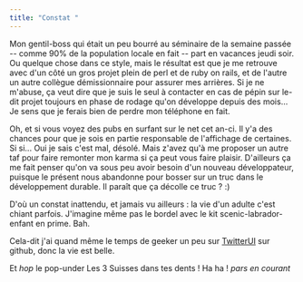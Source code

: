 ```yaml
---
title: "Constat "
---
```


Mon gentil-boss qui était un peu bourré au séminaire de la semaine passée --
comme 90% de la population locale en fait -- part en vacances jeudi soir. Ou
quelque chose dans ce style, mais le résultat est que je me retrouve avec d'un
côté un gros projet plein de perl et de ruby on rails, et de l'autre un autre
collègue démissionnaire pour assurer mes arrières. Si je ne m'abuse, ça veut
dire que je suis le seul à contacter en cas de pépin sur le-dit projet
toujours en phase de rodage qu'on développe depuis des mois... Je sens que je
ferais bien de perdre mon téléphone en fait.

Oh, et si vous voyez des pubs en surfant sur le net cet an-ci. Il y'a des
chances pour que je sois en partie responsable de l'affichage de certaines. Si
si... Oui je sais c'est mal, désolé. Mais z'avez qu'à me proposer un autre taf
pour faire remonter mon karma si ça peut vous faire plaisir. D'ailleurs ça me
fait penser qu'on va sous peu avoir besoin d'un nouveau développateur, puisque
le présent nous abandonne pour bosser sur un truc dans le développement
durable. Il paraît que ça décolle ce truc ? :)

D'où un constat inattendu, et jamais vu ailleurs : la vie d'un adulte c'est
chiant parfois. J'imagine même pas le bordel avec le kit scenic-labrador-
enfant en prime. Bah.

Cela-dit j'ai quand même le temps de geeker un peu sur
[TwitterUI](http://github.com/oz/twitterui) sur github, donc la vie est belle.

Et *hop* le pop-under Les 3 Suisses dans tes dents ! Ha ha ! *pars en courant*

